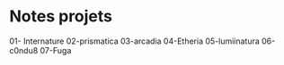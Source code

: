 # Notes projets
01- Internature
02-prismatica 
03-arcadia
04-Etheria
05-lumiinatura
06-c0ndu8
07-Fuga
